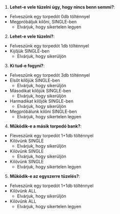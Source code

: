 

1. **Lehet-e vele tüzelni úgy, hogy nincs benn semmi?**:
  + Felveszünk egy torpedót 0db tölténnyel
  + Megpróbáljuk kilőni, SINGLE-ben
    + Elvárjuk, hogy sikertelen legyen


2. **Lehet-e vele tüzelni?**:
  + Felveszünk egy torpedót 1db tölténnyel
  + Kijőjük SINGLE-ben
    + Elvárjuk, hogy sikerüljön


3. **Ki tud-e fogyni?**: 
  + Felveszünk egy torpedót 3db tölténnyel
  + Elsőt kilőjük SINGLE-ben
    + Elvárjuk, hogy sikerüljön
  + Másodikat kilőjük SINGLE-ben
    + Elvárjuk, hogy sikerüljön
  + Harmadikat kilőjök SINGLE-ben
    + Elvárjuk, hogy sikerüljön
  + Megpróbálunk kilőni SINGLE-ben
    + Elvárjuk, hogy sikertelen legyen

4. **Működik-e a másik torpedó bank?**:
+ Fleveszünk egy torpedót 1+1db tölténnyel
+ Kilövünk SINGLE
  + Elvárjuk, hogy sikerüljön  
+ Kilövünk SINGLE
  + Elvárjuk, hogy sikerüljön
+ Kilövünk SINGLE
  + Elvárjuk, hogy sikertelen legyen

5. **Működik-e az egyszerre tüzelés?**:
+ Felveszünk egy torpedót 1+1db tölténnyel
+ Kilövünk ALL
  + Elvárjuk, hogy sikerüljön  
+ Kilövünk ALL
  + Elvárjuk, hogy sikertelen legyen